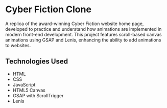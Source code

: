 # Cyber Fiction Clone

A replica of the award-winning Cyber Fiction website home page, developed to practice and understand how animations are implemented in modern front-end development. This project features scroll-based canvas animations using GSAP and Lenis, enhancing the ability to add animations to websites.

## Technologies Used

- HTML
- CSS
- JavaScript
- HTML5 Canvas
- GSAP with ScrollTrigger
- Lenis

